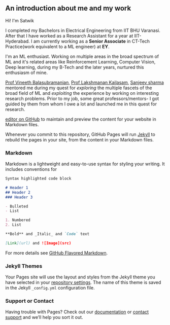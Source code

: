 ## An introduction about me and my work

Hi! I'm Satwik

I completed my Bachelors in Electrical Engineering from IIT BHU Varanasi. After that I have worked as a Research Assistant for a year at IIT-Hyderabad. I am currently working as a **Senior Associate** in CT-Tech Practice(work equivalent to a ML engineer) at **EY**. 

I'm an ML enthusiast. Working on multiple areas in the broad spectrum of ML and it's related areas like Reinforcement Learning, Computer Vision, Deep learning, during my B-Tech and the later years, nurtured this enthusiasm of mine. 

[Prof Vineeth Balasubramanian](https://www.iith.ac.in/~vineethnb/), [Prof Lakshmanan Kailasam](https://www.iitbhu.ac.in/dept/cse/people/lakshmanankcse), [Sanjeev sharma](https://www.linkedin.com/in/sanjeevsharmaiitr/) mentored me during my quest for _exploring_ the multiple fascets of the broad field of ML and _exploiting_ the experience by working on interesting research problems. 
Prior to my job, some great professors/mentors- I got guided by them from whom I owe a lot and launched me in this quest for research. 

[editor on GitHub](https://github.com/7wik/7wik.io/edit/master/README.md) to maintain and preview the content for your website in Markdown files.

Whenever you commit to this repository, GitHub Pages will run [Jekyll](https://jekyllrb.com/) to rebuild the pages in your site, from the content in your Markdown files.

### Markdown

Markdown is a lightweight and easy-to-use syntax for styling your writing. It includes conventions for

```markdown
Syntax highlighted code block

# Header 1
## Header 2
### Header 3

- Bulleted
- List

1. Numbered
2. List

**Bold** and _Italic_ and `Code` text

[Link](url) and ![Image](src)
```

For more details see [GitHub Flavored Markdown](https://guides.github.com/features/mastering-markdown/).

### Jekyll Themes

Your Pages site will use the layout and styles from the Jekyll theme you have selected in your [repository settings](https://github.com/7wik/7wik.io/settings). The name of this theme is saved in the Jekyll `_config.yml` configuration file.

### Support or Contact

Having trouble with Pages? Check out our [documentation](https://help.github.com/categories/github-pages-basics/) or [contact support](https://github.com/contact) and we’ll help you sort it out.

